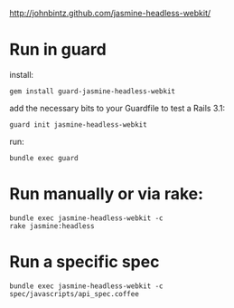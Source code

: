 http://johnbintz.github.com/jasmine-headless-webkit/

# Run in guard

install:

    gem install guard-jasmine-headless-webkit

add the necessary bits to your Guardfile to test a Rails 3.1:

    guard init jasmine-headless-webkit 

run:

    bundle exec guard

# Run manually or via rake:

    bundle exec jasmine-headless-webkit -c
    rake jasmine:headless

# Run a specific spec

    bundle exec jasmine-headless-webkit -c spec/javascripts/api_spec.coffee

